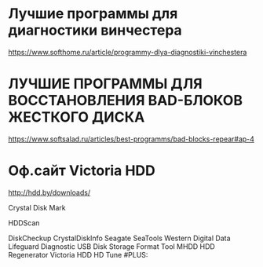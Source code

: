 # Лучшие программы для диагностики винчестера
https://www.softhome.ru/article/programmy-dlya-diagnostiki-vinchestera

# ЛУЧШИЕ ПРОГРАММЫ ДЛЯ ВОССТАНОВЛЕНИЯ BAD-БЛОКОВ ЖЕСТКОГО ДИСКА
https://www.softsalad.ru/articles/best-programms/bad-blocks-repear#ap-4

# Оф.сайт Victoria HDD
http://hdd.by/downloads/

Crystal Disk Mark

HDDScan

DiskCheckup
CrystalDiskInfo
Seagate SeaTools
Western Digital Data Lifeguard Diagnostic
USB Disk Storage Format Tool
MHDD
HDD Regenerator
Victoria HDD
HD Tune
#PLUS:
